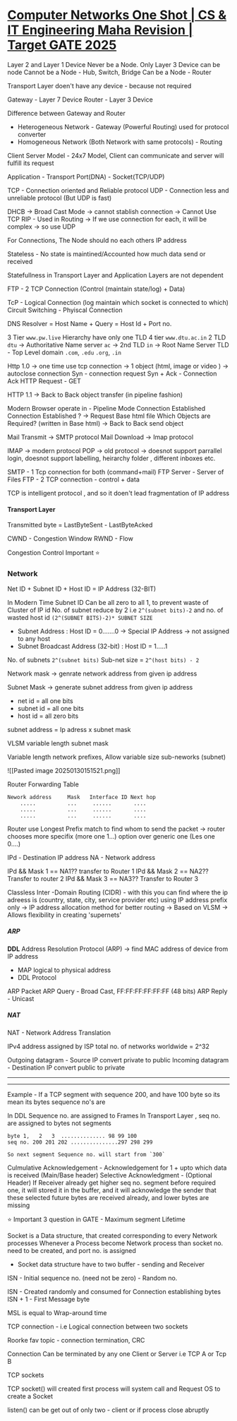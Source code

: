 
# [Computer Networks One Shot | CS & IT Engineering Maha Revision | Target GATE 2025](https://youtu.be/hlHXNmbozd8)


Layer 2 and Layer 1 Device Never be a Node.  Only Layer 3 Device can be node
Cannot be a Node - Hub, Switch, Bridge
Can be a Node - Router


Transport Layer doen't have any device - because not required

Gateway - Layer 7 Device
Router - Layer 3 Device

Difference between Gateway and Router
- Heterogeneous Network - Gateway (Powerful Routing) used for protocol converter
- Homogeneous Network (Both Network with same protocols) - Routing


Client Server Model  - 24x7 Model, Client can communicate and server will fulfill its request



Application - Transport
Port(DNA) - Socket(TCP/UDP)

TCP - Connection oriented and Reliable protocol
UDP - Connection less and unreliable protocol (But UDP is fast)

DHCB -> Broad Cast Mode -> cannot stablish connection -> Cannot Use TCP
RIP - Used in Routing -> If we use connection for each, it will be complex -> so use UDP

For Connections, The Node should no each others IP address 


Stateless - No state is maintined/Accounted how much data send or received

Statefullness in Transport Layer and Application Layers are not dependent

FTP - 2 TCP Connection (Control (maintain state/log) + Data)


TcP - Logical Connection (log maintain which socket is connected to which)
Circuit Switching - Phyiscal Connection

DNS Resolver = Host Name + Query =  Host Id + Port no.


3 Tier `www.pw.live` Hierarchy have only one TLD
4 tier `www.dtu.ac.in` 2 TLD
`dtu` -> Authoritative Name server
`ac` -> 2nd TLD
`in` -> Root Name Server
TLD - Top Level domain `.com`, `.edu` `.org`, `.in`


Http 1.0 -> one time use tcp connection -> 1 object (html, image or video ) -> autoclose connection
Syn - connection request
Syn + Ack - Connection Ack
HTTP Request - GET


HTTP 1.1 -> Back to Back object transfer (in pipeline fashion)

Modern Browser operate in - Pipeline Mode
Connection Established
Connection Established ? -> Request Base html file
Which Objects are Required? (written in Base html) -> Back to Back send object


Mail Transmit -> SMTP protocol
Mail Download -> Imap protocol 

IMAP -> modern protocol
POP -> old protocol -> doesnot support parrallel login, doesnot support labelling, heirarchy folder , different inboxes etc.


SMTP - 1 Tcp connection for both (command+mail)
FTP Server - Server of Files
FTP - 2 TCP connection - control + data


TCP is intelligent protocol , and so it doen't lead fragmentation of IP address


#### Transport Layer

Transmitted byte = LastByteSent - LastByteAcked

CWND - Congestion Window 
RWND - Flow

Congestion Control Important ⭐


### Network





Net ID + Subnet ID + Host ID = IP Address (32-BIT)

In Modern Time Subnet ID Can be all zero to all 1, to prevent waste of Cluster of IP id
No. of subnet reduce by 2 i.e `2^(subnet bits)-2` and no. of wasted host id `(2^(SUBNET BITS)-2)* SUBNET SIZE`

- Subnet Address : Host ID = 0.......0 -> Special IP Address -> not assigned to any host
- Subnet Broadcast Address (32-bit) : Host ID = 1.....1

No. of subnets `2^(subnet bits)`
Sub-net size = `2^(host bits) - 2`


Network mask -> genrate network address from given ip address

Subnet Mask ->  generate subnet address from given ip address
- net id = all one bits
- subnet id = all one bits
- host id = all zero bits

subnet address = Ip adress x subnet mask

VLSM variable length subnet  mask

Variable length network prefixes, Allow variable size sub-neworks (subnet)

![[Pasted image 20250130151521.png]]


Router Forwarding Table

```
Nework address     Mask   Interface ID Next hop
    .....          ...     ......       ....
    .....          ...     ......       ....
    .....          ...     ......       .... 
```

Router use Longest Prefix match to find whom to send the packet -> router chooses more specifix (more one 1...) option over generic one (Les one 0....)

IPd - Destination IP address 
NA - Network address

IPd  && Mask 1 == NA1?? transfer to Router 1
IPd  && Mask 2 == NA2?? Transfer to router 2
IPd  && Mask 3 == NA3?? Transfer to Router 3


Classless Inter -Domain Routing (CIDR) - with this you can find where the ip adreess is (country, state, city, service provider etc) using IP address prefix only
-> IP address allocation method for better routing
-> Based on VLSM
-> Allows flexibility in creating 'supernets'


##### ARP
**DDL**
Address Resolution Protocol (ARP)  -> find MAC address of device from IP address
- MAP logical to physical address
- DDL Protocol

ARP Packet
 ARP Query - Broad Cast, FF:FF:FF:FF:FF:FF (48 bits)
ARP Reply - Unicast


##### NAT

NAT - Network Address Translation

IPv4 address assigned by ISP
total no. of networks worldwide = 2^32

Outgoing datagram - Source IP convert private to public
Incoming datagram - Destination IP convert public to private


-----
----
Example - If a TCP segment with sequence 200, and have 100 byte
so its mean its bytes sequence no's are

In DDL Sequence no. are assigned to Frames
In Transport Layer , seq no. are assigned to bytes not segments
```
byte 1,   2   3  .............. 98 99 100
seq no. 200 201 202 ...............297 298 299

So next segment Sequence no. will start from `300`
```


Culmulative Acknowledgement - Acknowledgement for 1 + upto which data is received (Main/Base header)
Selective Acknowledgment -  (Optional Header) If Receiver already get higher seq no. segment before required one, it will stored it in the buffer, and it will acknowledge the sender that these selected future bytes are received already, and lower bytes are missing


⭐ Important 3 question in GATE - Maximum segment Lifetime

Socket is a Data structure, that created corresponding to every Network processes
Whenever a Process become Network process than socket no. need to be created, and port no. is assigned
- Socket data structure have to two buffer - sending and Receiver

ISN - Initial sequence no. (need not be zero) - Random no.

ISN - Created randomly and consumed for Connection establishing bytes
ISN + 1 - First Message byte


MSL is equal to Wrap-around time

TCP connection - i.e Logical connection between two sockets


Roorke fav topic - connection termination, CRC


Connection Can be terminated by any one Client or Server i.e  TCP A or Tcp B


TCP sockets

TCP socket() will created first
process will system call and Request OS to create a Socket

listen() can be get out of only two - client or if process close abruptly